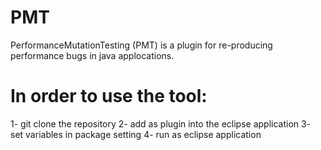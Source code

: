 # PMT
 PerformanceMutationTesting (PMT) is a plugin for re-producing performance bugs in java applocations.

# In order to use the tool:
1- git clone the repository
2- add as plugin into the eclipse application
3- set variables in package setting
4- run as eclipse application

